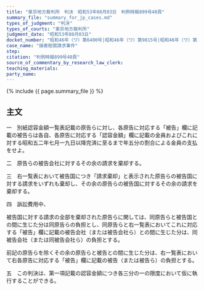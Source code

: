 ```yaml
---
title: "東京地方裁判所　判決　昭和53年08月03日　判例時報899号48頁"
summary_file: "summary_for_jp_cases.md"
types_of_judgment: "判決"
types_of_courts: "東京地方裁判所"
judgment_date: "昭和53年08月03日"
docket_number: "昭和46年（ワ）第6400号|昭和46年（ワ）第9815号|昭和46年（ワ）第11070号|昭和48年（ワ）第8707号|昭和48年（ワ）第9480号|昭和48年（ワ）第9491号|昭和50年（ワ）第2284号|昭和51年（ワ）第4014号|昭和51年（ワ）第4934号|昭和51年（ワ）第5010号"
case_name: "損害賠償請求事件"
step:
citation: "判例時報899号48頁"
source_of_commentary_by_research_law_clerk:
teaching_materials:
party_name:
---
```


{% include {{ page.summary_file }}  %}




## 主文


一　別紙認容金額一覧表記載の原告らに対し、各原告に対応する「被告」欄に記載の被告らは各自、各原告に対応する「認容金額」欄に記載の金員およびこれに対する昭和五二年七月一九日以降完済に至るまで年五分の割合による金員の支払をせよ。

二　原告らの被告会社に対するその余の請求を棄却する。

三　右一覧表において被告国につき「請求棄却」と表示された原告らの被告国に対する請求をいずれも棄却し、その余の原告らの被告国に対するその余の請求を棄却する。

四　訴訟費用中、

被告国に対する請求の全部を棄却された原告らに関しては、同原告らと被告国との間に生じた分は同原告らの負担とし、同原告らと右一覧表においてこれに対応する「被告」欄に記載の被告会社（または被告会社ら）との間に生じた分は、同被告会社（または同被告会社ら）の負担とする。

前記の原告らを除くその余の原告らと被告との間に生じた分は、右一覧表において右各原告に対応する「被告」欄に記載の被告（または被告ら）の負担とする。

五　この判決は、第一項記載の認容金額につき各三分の一の限度において仮に執行することができる。


